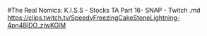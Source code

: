 #The Real Nomics: K.I.S.S - Stocks TA Part 16- SNAP - Twitch.md
https://clips.twitch.tv/SpeedyFreezingCakeStoneLightning-4pn4BlDO_zjwKGlM
